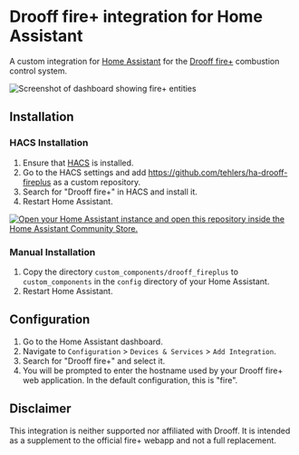 # Drooff fire+ integration for Home Assistant

A custom integration for [Home Assistant](https://www.home-assistant.io/) for the [Drooff fire+](https://www.drooff-kaminofen.de/en/nature/electronic-combustion-control-fire/) combustion control system.

![Screenshot of dashboard showing fire+ entities](https://github.com/user-attachments/assets/b5256699-66cc-46d9-af58-e03d29749a92)

## Installation

### HACS Installation

1. Ensure that [HACS](https://hacs.xyz) is installed.
2. Go to the HACS settings and add https://github.com/tehlers/ha-drooff-fireplus as a custom repository.
3. Search for "Drooff fire+" in HACS and install it.
4. Restart Home Assistant.

[![Open your Home Assistant instance and open this repository inside the Home Assistant Community Store.](https://my.home-assistant.io/badges/hacs_repository.svg)](https://my.home-assistant.io/redirect/hacs_repository/?owner=tehlers&repository=ha-drooff-fireplus&category=integration)

### Manual Installation

1. Copy the directory `custom_components/drooff_fireplus` to `custom_components` in the `config` directory of your Home Assistant.
2. Restart Home Assistant.

## Configuration

1. Go to the Home Assistant dashboard.
2. Navigate to `Configuration` > `Devices & Services` > `Add Integration`.
3. Search for "Drooff fire+" and select it.
4. You will be prompted to enter the hostname used by your Drooff fire+ web application. In the default configuration, this is "fire".

## Disclaimer

This integration is neither supported nor affiliated with Drooff. It is intended as a supplement to the official fire+ webapp and not a full replacement.
